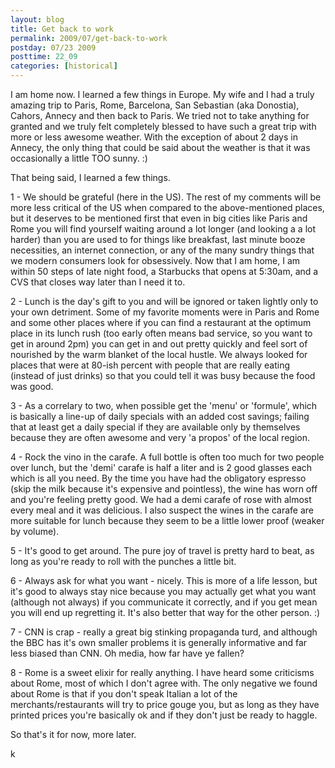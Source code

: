 ```yaml
---
layout: blog
title: Get back to work
permalink: 2009/07/get-back-to-work
postday: 07/23 2009
posttime: 22_09
categories: [historical]
---
```


<p>I am home now. I learned a few things in Europe. My wife and I had a truly amazing trip to Paris, Rome, Barcelona, San Sebastian (aka Donostia), Cahors, Annecy and then back to Paris. We tried not to take anything for granted and we truly felt completely blessed to have such a great trip with more or less awesome weather. With the exception of about 2 days in Annecy, the only thing that could be said about the weather is that it was occasionally a little TOO sunny. :)</p>
<p>That being said, I learned a few things.</p>
<p>1 - We should be grateful (here in the US). The rest of my comments will be more less critical of the US when compared to the above-mentioned places, but it deserves to be mentioned first that even in big cities like Paris and Rome you will find yourself waiting around a lot longer (and looking a a lot harder) than you are used to for things like breakfast, last minute booze necessities, an internet connection, or any of the many sundry things that we modern consumers look for obsessively. Now that I am home, I am within 50 steps of late night food, a Starbucks that opens at 5:30am, and a CVS that closes way later than I need it to.</p>
<p>2 - Lunch is the day's gift to you and will be ignored or taken lightly only to your own detriment. Some of my favorite moments were in Paris and Rome and some other places where if you can find a restaurant at the optimum place in its lunch rush (too early often means bad service, so you want to get in around 2pm) you can get in and out pretty quickly and feel sort of nourished by the warm blanket of the local hustle. We always looked for places that were at 80-ish percent with people that are really eating (instead of just drinks) so that you could tell it was busy because the food was good.</p>
<p>3 - As a correlary to two, when possible get the 'menu' or 'formule', which is basically a line-up of daily specials with an added cost savings; failing that at least get a daily special if they are available only by themselves because they are often awesome and very 'a propos' of the local region.</p>
<p>4 - Rock the vino in the carafe. A full bottle is often too much for two people over lunch, but the 'demi' carafe is half a liter and is 2 good glasses each which is all you need. By the time you have had the obligatory espresso (skip the milk because it's expensive and pointless), the wine has worn off and you're feeling pretty good. We had a demi carafe of rose with almost every meal and it was delicious. I also suspect the wines in the carafe are more suitable for lunch because they seem to be a little lower proof (weaker by volume).</p>
<p>5 - It's good to get around. The pure joy of travel is pretty hard to beat, as long as you're ready to roll with the punches a little bit.</p>
<p>6 - Always ask for what you want - nicely. This is more of a life lesson, but it's good to always stay nice because you may actually get what you want (although not always) if you communicate it correctly, and if you get mean you will end up regretting it. It's also better that way for the other person. :)</p>
<p>7 - CNN is crap - really a great big stinking propaganda turd, and although the BBC has it's own smaller problems it is generally informative and far less biased than CNN. Oh media, how far have ye fallen?</p>
<p>8 - Rome is a sweet elixir for really anything. I have heard some criticisms about Rome, most of which I don't agree with. The only negative we found about Rome is that if you don't speak Italian a lot of the merchants/restaurants will try to price gouge you, but as long as they have printed prices you're basically ok and if they don't just be ready to haggle.</p>
<p>So that's it for now, more later.</p>
<p>k</p>

